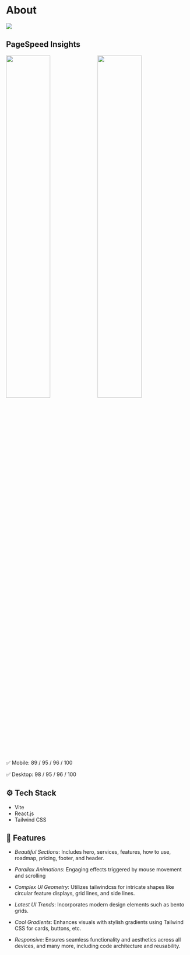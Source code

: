 # About

![](https://github.com/getFrontend/react-app-brainmaster/blob/main/public/brainmaster-preview.png?raw=true)

## PageSpeed Insights

<img src="https://github.com/getFrontend/react-app-brainmaster/blob/main/public/brainmaster-mobile.png?raw=true" width="49%"/> <img src="https://github.com/getFrontend/react-app-brainmaster/blob/main/public/brainmaster-desktop.png?raw=true" width="49%"/>

✅ Mobile: 89 / 95 / 96 / 100

✅ Desktop: 98 / 95 / 96 / 100

## ⚙️ Tech Stack

- Vite
- React.js
- Tailwind CSS

## 🔋 Features

- _Beautiful Sections_: Includes hero, services, features, how to use, roadmap, pricing, footer, and header.

- _Parallax Animations_: Engaging effects triggered by mouse movement and scrolling

- _Complex UI Geometry_: Utilizes tailwindcss for intricate shapes like circular feature displays, grid lines, and side lines.

- _Latest UI Trends_: Incorporates modern design elements such as bento grids.

- _Cool Gradients_: Enhances visuals with stylish gradients using Tailwind CSS for cards, buttons, etc.

- _Responsive_: Ensures seamless functionality and aesthetics across all devices, and many more, including code architecture and reusability.

